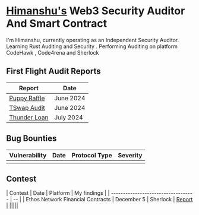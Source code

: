 
# [Himanshu's]() Web3 Security Auditor And Smart Contract

I'm Himanshu, currently operating as an Independent Security Auditor. Learning Rust Auditing and Security . Performing Auditing on platform CodeHawk , Code4rena and Sherlock


## First Flight Audit Reports

| Report                              | Date |
| ----------------------------------- | --   |
| [Puppy Raffle](https://github.com/772005himanshu/Audit-Reports-2024/blob/main/PuppyRaffle-report.pdf)| June 2024|
| [TSwap Audit](https://github.com/772005himanshu/Audit-Reports-2024/blob/main/20-06-2024--TSwap-Audit-report.md)|June 2024|
| [Thunder Loan](https://github.com/772005himanshu/Audit-Reports-2024/blob/main/02-07-2024-ThunderLoan-Audit-Report.md)| July 2024|


## Bug Bounties

| Vulnerability                                      | Date |Protocol Type |Severity |
| -------------------------------------------------- | --   |------------ | ------- |
|  |  |  |  | 


## Contest 

| Contest | Date | Platform | My findings |
| ----------------------------------- | --   |
| Ethos Network Financial Contracts | December 5 | Sherlock | [Report]() |
|||||

